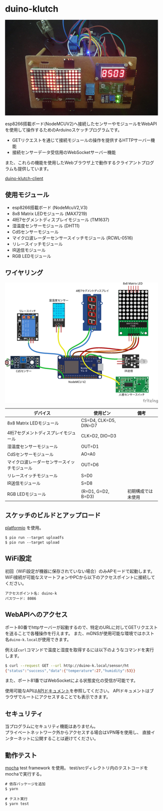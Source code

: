 # duino-klutch

<p align="center">
<img alt="device" src="https://raw.githubusercontent.com/yamorijp/duino-klutch/master/device.jpg" width="600">
</p>

esp8266搭載ボード(NodeMCUV2)へ接続したセンサーやモジュールをWebAPIを使用して操作するためのArduinoスケッチプログラムです。

* GETリクエストを通じて接続モジュールの操作を提供するHTTPサーバー機能
* 接続センサーデータ受信用のWebSocketサーバー機能

また、これらの機能を使用したWebブラウザ上で動作するクライアントプログラムも提供しています。

[duino-klutch-client](https://github.com/yamorijp/duino-klutch-client)


## 使用モジュール

* esp8266搭載ボード (NodeMcuV2,V3)
* 8x8 Matrix LEDモジュール (MAX7219)
* 4桁7セグメントディスプレイモジュール (TM1637)
* 湿温度センサーモジュール (DHT11)
* CdSセンサーモジュール
* マイクロ波レーダーセンサースイッチモジュール (RCWL-0516)
* リレースイッチモジュール
* IR送信モジュール
* RGB LEDモジュール


## ワイヤリング

<p align="center">
<img alt="配線図" src="https://raw.githubusercontent.com/yamorijp/duino-klutch/master/wiring.png" width="600" />
</p>

デバイス                           | 使用ピン                 | 備考
---------------------------------|------------------------|---
8x8 Matrix LEDモジュール            | CS=D4, CLK=D5, DIN=D7 |   
4桁7セグメントディスプレイモジュール       | CLK=D2, DIO=D3        |   
湿温度センサーモジュール               | OUT=D1                |  
CdSセンサーモジュール                 | AO=A0                 |   
マイクロ波レーダーセンサースイッチモジュール | OUT=D6                |   
リレースイッチモジュール                | S=D0                  |   
IR送信モジュール                    | S=D8                  |   
RGB LEDモジュール                   | (R=D1, G=D2, B=D3)    | 初期構成では未使用


## スケッチのビルドとアップロード

[platformio](https://platformio.org/) を使用。

```
$ pio run --target uploadfs
$ pio run --target upload
```


## WiFi設定

初回（WiFi設定が機器に保存されていない場合）のみAPモードで起動します。
WiFi接続が可能なスマートフォンやPCから以下のアクセスポイントに接続してください。

```
アクセスポイント名: duino-k
パスワード: 8086
```


## WebAPIへのアクセス

ポート80番でhttpサーバーが起動するので、特定のURLに対してGETリクエストを送ることで各種操作を行えます。
また、mDNSが使用可能な環境ではホスト名`duino-k.local`が使用できます。

例えば`curl`コマンドで温度と湿度を取得するには以下のようなコマンドを実行します。
```bash
$ curl --request GET --url http://duino-k.local/sensor/ht
{"status":"success","data":{"temperature":27,"humidity":53}}
```

また、ポート81番ではWebSocketによる状態変化の受信が可能です。

使用可能なAPIは[APIドキュメント](data/curl/index.html)を参照してください。
APIドキュメントはブラウザでルートにアクセスすることでも表示できます。


## セキュリティ

当プログラムにセキュリティ機能はありません。  
プライベートネットワーク外からアクセスする場合はVPN等を使用し、
直接インターネットに公開することは避けてください。


## 動作テスト

[mocha](https://mochajs.org/) test framework を使用。
test/srcディレクトリ内のテストコードをmochaで実行する。

```
# 依存パッケージを追加
$ yarn

# テスト実行
$ yarn test
```
